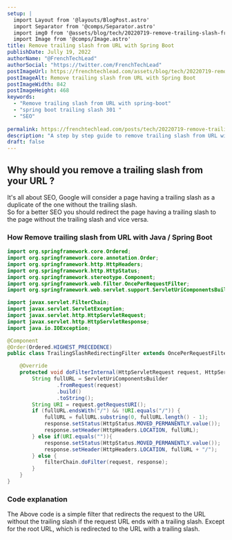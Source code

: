```yaml
---
setup: |
  import Layout from '@layouts/BlogPost.astro'
  import Separator from '@comps/Separator.astro'
  import img0 from '@assets/blog/tech/20220719-remove-trailing-slash-from-url-spring-boot/0.png'
  import Image from '@comps/Image.astro'
title: Remove trailing slash from URL with Spring Boot
publishDate: Jully 19, 2022
authorName: "@FrenchTechLead"
authorSocial: "https://twitter.com/FrenchTechLead"
postImageUrl: https://frenchtechlead.com/assets/blog/tech/20220719-remove-trailing-slash-from-url-spring-boot/0.png
postImageAlt: Remove trailing slash from URL with Spring Boot
postImageWidth: 842
postImageHeight: 468
keywords:
  - "Remove trailing slash from URL with spring-boot"
  - "spring boot trailing slash 301 "
  - "SEO"
  
permalink: https://frenchtechlead.com/posts/tech/20220719-remove-trailing-slash-from-url-spring-boot/
description: "A step by step guide to remove trailing slash from URL with Spring Boot"
draft: false
---
```


## Why should you remove a trailing slash from your URL ?
It's all about SEO, Google will consider a page having a trailing slash as a duplicate of the one without the trailing slash.  
So for a better SEO you should redirect the page having a trailing slash to the page without the trailing slash and vice versa.


### How Remove trailing slash from URL with Java / Spring Boot
```java
import org.springframework.core.Ordered;
import org.springframework.core.annotation.Order;
import org.springframework.http.HttpHeaders;
import org.springframework.http.HttpStatus;
import org.springframework.stereotype.Component;
import org.springframework.web.filter.OncePerRequestFilter;
import org.springframework.web.servlet.support.ServletUriComponentsBuilder;

import javax.servlet.FilterChain;
import javax.servlet.ServletException;
import javax.servlet.http.HttpServletRequest;
import javax.servlet.http.HttpServletResponse;
import java.io.IOException;

@Component
@Order(Ordered.HIGHEST_PRECEDENCE)
public class TrailingSlashRedirectingFilter extends OncePerRequestFilter {

    @Override
    protected void doFilterInternal(HttpServletRequest request, HttpServletResponse response, FilterChain filterChain) throws ServletException, IOException {
        String fullURL = ServletUriComponentsBuilder
                .fromRequest(request)
                .build()
                .toString();
        String URI = request.getRequestURI();
        if (fullURL.endsWith("/") && !URI.equals("/")) {
            fullURL = fullURL.substring(0, fullURL.length() - 1);
            response.setStatus(HttpStatus.MOVED_PERMANENTLY.value());
            response.setHeader(HttpHeaders.LOCATION, fullURL);
        } else if(URI.equals("")){
            response.setStatus(HttpStatus.MOVED_PERMANENTLY.value());
            response.setHeader(HttpHeaders.LOCATION, fullURL + "/");
        } else {
            filterChain.doFilter(request, response);
        }
    }
}
```

### Code explanation
The Above code is a simple filter that redirects the request to the URL without the trailing slash if the request URL ends with a trailing slash. Except for the root URL, which is redirected to the URL with a trailing slash.